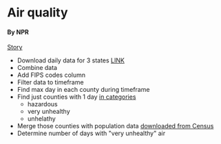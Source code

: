 # Air quality

#### By NPR

[Story](https://www.npr.org/2020/09/23/915723316/1-in-7-americans-have-experienced-dangerous-air-quality-due-to-wildfires-this-ye)

* Download daily data for 3 states [LINK](https://www.epa.gov/outdoor-air-quality-data/download-daily-data)
* Combine data
* Add FIPS codes column
* Filter data to timeframe
* Find max day in each county during timeframe
* Find just counties with 1 day [in categories](https://www.epa.gov/outdoor-air-quality-data/air-data-basic-information#:~:text=%22Unhealthy%22%20AQI%20is%20151%20%2D,experience%20more%20serious%20health%20effects.)
	* hazardous
	* very unhealthy
	* unhelathy
* Merge those counties with population data [downloaded from Census](https://data.census.gov/cedsci/)
* Determine number of days with "very unhealthy" air
